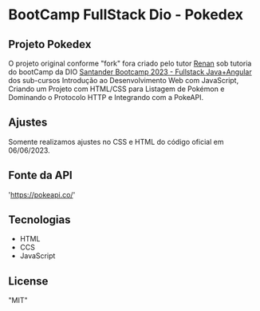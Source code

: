 # BootCamp FullStack Dio - Pokedex

## Projeto Pokedex

O projeto original conforme "fork" fora criado pelo tutor [Renan](https://github.com/RenanJPaula/RenanJPaula) sob tutoria do bootCamp da DIO [Santander Bootcamp 2023 - Fullstack Java+Angular](https://web.dio.me/track/santander-bootcamp-2023-fullstack-java-angular) dos sub-cursos Introdução ao Desenvolvimento Web com JavaScript, Criando um Projeto com HTML/CSS para Listagem de Pokémon e Dominando o Protocolo HTTP e Integrando com a PokeAPI.

## Ajustes

Somente realizamos ajustes no CSS e HTML do código oficial em 06/06/2023.


## Fonte da API 

 'https://pokeapi.co/'

## Tecnologias 

- HTML 
- CCS
- JavaScript

## License

"MIT"

